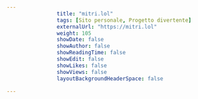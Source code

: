 ---
                title: "mitri.lol"
                tags: [Sito personale, Progetto divertente]
                externalUrl: "https://mitri.lol"
                weight: 105
                showDate: false
                showAuthor: false
                showReadingTime: false
                showEdit: false
                showLikes: false
                showViews: false
                layoutBackgroundHeaderSpace: false
                ---

